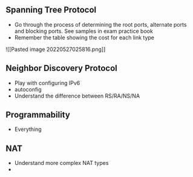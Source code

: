 ## Spanning Tree Protocol
 - Go through the process of determining the root ports, alternate ports and blocking ports.  See samples in exam practice book
 - Remember the table showing the cost for each link type


![[Pasted image 20220527025816.png]]


## Neighbor Discovery Protocol
- Play with configuring IPv6
- autoconfig
- Understand the difference between RS/RA/NS/NA

## Programmability
 - Everything

## NAT
- Understand more complex NAT types
-